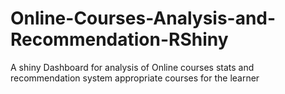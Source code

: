 # Online-Courses-Analysis-and-Recommendation-RShiny
A shiny Dashboard for analysis of Online courses stats and recommendation system appropriate courses for the learner
